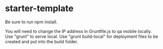 # starter-template

Be sure to run npm install.

You will need to change the IP address in Gruntfile.js to qa mobile locally.
Use "grunt" to serve local.
Use "grunt build-local" for deployment files to be created and put into the build folder.

